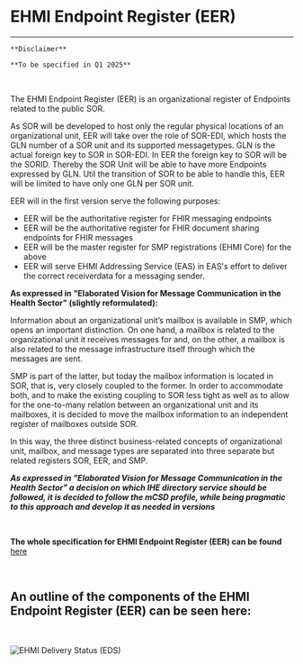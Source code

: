 # EHMI Endpoint Register (EER)

***

    **Disclaimer** 
    
    **To be specified in Q1 2025**

<br/> 

The EHMI Endpoint Register (EER) is an organizational register of Endpoints related to the public SOR.

As SOR will be developed to host only the regular physical locations of an organizational unit, EER will take over the role of SOR-EDI, which hosts the GLN number of a SOR unit and its supported messagetypes. GLN is the actual foreign key to SOR in SOR-EDI. In EER the foreign key to SOR will be the SORID. Thereby the SOR Unit will be able to have more Endpoints expressed by GLN. Util the transition of SOR to be able to handle this, EER will be limited to have only one GLN per SOR unit.

EER will in the first version serve the following purposes:

- EER will be the authoritative register for FHIR messaging endpoints
- EER will be the authoritative register for FHIR document sharing endpoints for FHIR messages
- EER will be the master register for SMP registrations (EHMI Core) for the above
- EER will serve EHMI Addressing Service (EAS) in EAS's effort to deliver the correct receiverdata for a messaging sender.

**As expressed in "Elaborated Vision for Message Communication in the Health Sector" (slightly reformulated):**

Information about an organizational unit’s mailbox is available in SMP, which opens an important distinction. On one hand, a mailbox is related to the organizational unit it receives messages for and, on the other, a mailbox is also related to the message infrastructure itself through which the messages are sent. 

SMP is part of the latter, but today the mailbox information is located in SOR, that is, very closely coupled to the former. In order to accommodate both, and to make the existing coupling to SOR less tight as well as to allow for the one-to-many relation between an organizational unit and its mailboxes, it is decided to move the mailbox information to an independent register of mailboxes outside SOR. 

In this way, the three distinct business-related concepts of organizational unit, mailbox, and message types are separated into three separate but related registers SOR, EER, and SMP. 

**_As expressed in "Elaborated Vision for Message Communication in the Health Sector" a decision on which IHE directory service should be followed, it is decided to follow the mCSD profile, while being pragmatic to this approach and develop it as needed in versions_**

<br/> 
  
**The whole specification for EHMI Endpoint Register (EER) can be found** 
<a href="https://build.fhir.org/ig/medcomdk/dk-ehmi-eer/" target="_blank">here</a>
    
<br/> 
  
## An outline of the components of the EHMI Endpoint Register (EER) can be seen here:
    
<br/> 

![EHMI Delivery Status (EDS)](/ehmi/assets/images/ehmi-eas-and-eer.png )
